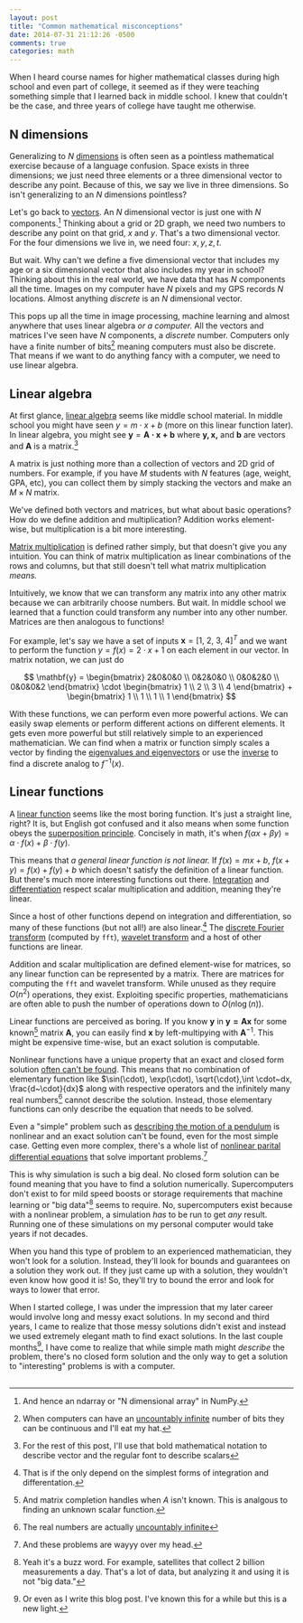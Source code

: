 ```yaml
---
layout: post
title: "Common mathematical misconceptions"
date: 2014-07-31 21:12:26 -0500
comments: true
categories: math
---
```


When I heard course names for higher mathematical classes during high school
and even part of college, it seemed as if they were teaching something simple
that I learned back in middle school. I knew that couldn't be the case, and
three years of college have taught me otherwise.

<!--More-->

## N dimensions
Generalizing to $N$ [dimensions] is often seen as a pointless mathematical
exercise because of a language confusion. Space exists in three dimensions; we
just need three elements or a three dimensional vector to describe any point.
Because of this, we say we live in three dimensions. So isn't generalizing to
an $N$ dimensions pointless?

[dimensions]:https://en.wikipedia.org/wiki/Dimension_(mathematics_and_physics)

Let's go back to [vectors]. An $N$ dimensional vector is just one with $N$
components.[^numpy] Thinking about a grid or 2D graph, we need two numbers to
describe any point on that grid, $x$ and $y$. That's a two dimensional vector.
For the four dimensions we live in, we need four: $x, y, z, t$.

[vectors]:https://en.wikipedia.org/wiki/Vector_space
[^numpy]:And hence an ndarray or "N dimensional array" in NumPy.

But wait. Why can't we define a five dimensional vector that includes my age or
a six dimensional vector that also includes my year in school? Thinking about
this in the real world, we have data that has $N$ components all the time. Images
on my computer have $N$ pixels and my GPS records $N$ locations. Almost anything
*discrete* is an $N$ dimensional vector.

This pops up all the time in image processing, machine learning and almost
anywhere that uses linear algebra *or a computer.* All the vectors and matrices
I've seen have $N$ components, a *discrete* number. Computers only have a
finite number of bits[^computer] meaning computers must also be discrete. That
means if we want to do anything fancy with a computer, we need to use linear
algebra.

[^computer]:When computers can have an [uncountably infinite] number of bits they can be continuous and I'll eat my hat.

## Linear algebra 
At first glance, [linear algebra] seems like middle school material. In
middle school you might have seen $y=m\cdot x+b$ (more on this linear function
later). In linear algebra, you might see $\mathbf{y}=\mathbf{A\cdot x+b}$ where $\mathbf{y, x,}$ and $\mathbf{b}$ are
vectors and $\mathbf{A}$ is a matrix.[^font]

[^font]:For the rest of this post, I'll use that bold mathematical notation to describe vector and the regular font to describe scalars

[linear algebra]:https://en.wikipedia.org/wiki/Linear_algebra

A matrix is just nothing more than a collection of vectors and 2D grid of
numbers. For example, if you have $M$ students with $N$ features (age, weight,
GPA, etc), you can collect them by simply stacking the vectors and make an
$M\times N$ matrix.

We've defined both vectors and matrices, but what about basic operations? How
do we define addition and multiplication? Addition works element-wise, but
multiplication is a bit more interesting.

[Matrix multiplication] is defined rather simply, but that doesn't give you any
intuition. You can think of matrix multiplication as linear combinations of the
rows and columns, but that still doesn't tell what matrix multiplication
*means.*

Intuitively, we know that we can transform any matrix into any other matrix
because we can arbitrarily choose numbers. But wait. In middle school we
learned that a function could transform any number into any other number.
Matrices are then analogous to functions!

For example, let's say we have a set of inputs $\mathbf{x} = [1,~2,~3,~4]^T$ and we want to
perform the function $y = f(x) = 2\cdot x + 1$ on each element in our vector. In
matrix notation, we can just do 

$$
\mathbf{y} = 
\begin{bmatrix} 2&0&0&0 \\ 0&2&0&0 \\ 0&0&2&0 \\ 0&0&0&2 \end{bmatrix} 
\cdot
\begin{bmatrix} 1 \\ 2 \\ 3 \\ 4 \end{bmatrix}
+
\begin{bmatrix} 1 \\ 1 \\ 1 \\ 1 \end{bmatrix}
$$

With these functions, we can perform even more powerful actions. We can easily
swap elements or perform different actions on different elements. It gets even
more powerful but still relatively simple to an experienced mathematician. We
can find when a matrix or function simply scales a vector by finding the
[eigenvalues and eigenvectors][eigen] or use the [inverse] to find a discrete
analog to $f^{-1}(x)$.

[eigen]:https://en.wikipedia.org/wiki/Eigenvalue
[inverse]:https://en.wikipedia.org/wiki/Inverse_matrix

## Linear functions
A [linear function] seems like the most boring function. It's just a straight
line, right? It is, but English got confused and it also means when some
function obeys the [superposition principle][super]. Concisely in math, it's
when $f(\alpha x+\beta y)=\alpha\cdot f(x)+\beta\cdot f(y)$.

[linear function]:https://en.wikipedia.org/wiki/Linear_function
[super]:https://en.wikipedia.org/wiki/Superposition_principle

This means that *a general linear function is not linear.* If $f(x) = mx+b$,
$f(x+y) = f(x)+f(y)+b$ which doesn't satisfy the definition of a linear
function. But there's much more interesting functions out there.  [Integration]
and [differentiation] respect scalar multiplication and addition, meaning
they're linear.

[Integration]:https://en.wikipedia.org/wiki/Integral
[differentiation]:https://en.wikipedia.org/wiki/Derivative

Since a host of other functions depend on integration and differentiation, so
many of these  functions (but not all!) are also linear.[^linear] The 
[discrete Fourier transform] (computed by `fft`), [wavelet transform] and a host of other
functions are linear.

[discrete Fourier transform]:https://en.wikipedia.org/wiki/Discrete_Fourier_transform
[wavelet transform]:https://en.wikipedia.org/wiki/Wavelet_transform
[^linear]:That is if the only depend on the simplest forms of integration and differentation.

Addition and scalar multiplication are defined element-wise for matrices, so
any linear function can be represented by a matrix. There are matrices for
computing the `fft` and wavelet transform. While unused as they require
$O(n^2)$ operations, they exist. Exploiting specific properties, mathematicians
are often able to push the number of operations down to $O(n\log(n))$.

Linear functions are perceived as boring. If you know $\mathbf{y}$ in $\mathbf{y=Ax}$ for
some known[^mat_comp] matrix $\mathbf{A}$, you can easily find $\mathbf{x}$ by left-multipying
with $\mathbf{A}^{-1}$. This might be expensive time-wise, but an exact solution is
computable.  

Nonlinear functions have a unique property that an exact and closed form
solution [often can't be found][exact]. This means that no combination of
elementary function like $\sin(\cdot), \exp(\cdot), \sqrt{\cdot},\int \cdot~dx,
\frac{d~\cdot}{dx}$ along with respective operators and the infinitely many
real numbers[^uncount] cannot describe the solution. Instead, those elementary
functions can only describe the equation that needs to be solved.

[^uncount]:The real numbers are actually [uncountably infinite]

[uncountably infinite]:(https://en.wikipedia.org/wiki/Uncountable_set)

Even a "simple" problem such as 
[describing the motion of a pendulum][pend] 
is nonlinear and an exact solution can't be found, even for the most simple
case. Getting even more complex,
there's a whole list of 
[nonlinear parital differential equations][npde] 
that solve important problems.[^head]

[^head]:And these problems are wayyy over my head.

[^mat_comp]:And matrix completion handles when $A$ isn't known. This is analgous to finding an unknown scalar function.

This is why simulation is such a big deal. No closed form solution can be found
meaning that you have to find a solution numerically.  Supercomputers don't
exist to for mild speed boosts or storage requirements that machine
learning or "big data"[^buzz] seems to require. No, supercomputers exist
because with a nonlinear problem, a simulation *has* to be run to get *any*
result. Running one of these simulations on my personal computer would take
years if not decades.

[^buzz]:Yeah it's a buzz word. For example, satellites that collect 2 billion measurements a day. That's a lot of data, but analyzing it and using it is not "big data."

When you hand this type of problem to an experienced mathematician, they won't
look for a solution. Instead, they'll look for bounds and guarantees on a
solution they work out. If they just came up with a solution, they wouldn't
even know how good it is! So, they'll try to bound the error and look for ways
to lower that error.

When I started college, I was under the impression that my later career would
involve long and messy exact solutions. In my second and third years, I came to
realize that those messy solutions didn't exist and instead we used extremely
elegant math to find exact solutions. In the last couple months[^nonlinear], I have come to
realize that while simple math might *describe* the problem, there's no closed
form solution and the only way to get a solution to "interesting" problems is
with a computer.

[^nonlinear]:Or even as I write this blog post. I've known this for a while but this is a new light.

## 

[npde]:https://en.wikipedia.org/wiki/List_of_nonlinear_partial_differential_equations
[exact]:https://en.wikipedia.org/wiki/List_of_nonlinear_partial_differential_equations#Exact_solutions
[pend]:https://en.wikipedia.org/wiki/Pendulum_(mathematics)
[Matrix multiplication]:https://en.wikipedia.org/wiki/Matrix_multiplication

